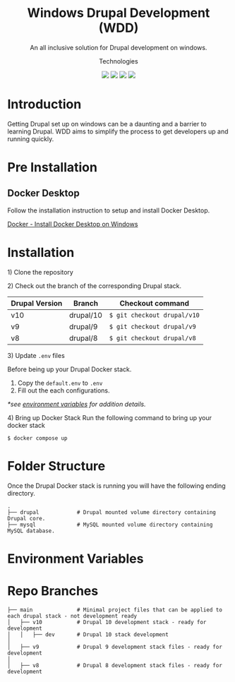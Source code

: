 <h1 align="center">Windows Drupal Development (WDD)</h1>
<p align="center">An all inclusive solution for Drupal development on windows. </p>

<p align='center'>Technologies</p>
<p align='center'>
  <img src="https://img.shields.io/badge/-Drupal-0678BE?logo=drupal&logoColor=ffffff&style=for-the-badge&labelColor=0678BE" />
  <img src="https://img.shields.io/badge/-MySql-4479A1?logo=mysql&logoColor=ffffff&style=for-the-badge&labelColor=4479A1" />
  <img src="https://img.shields.io/badge/-MySql-777BB4?logo=php&logoColor=ffffff&style=for-the-badge&labelColor=777BB4" />
  <img src="https://img.shields.io/badge/-Docker-2496ED?logo=docker&logoColor=ffffff&style=for-the-badge&labelColor=496ED" />
</p>

# Introduction

Getting Drupal set up on windows can be a daunting and a barrier to learning Drupal. WDD aims to simplify the process to get developers up and running quickly.

# Pre Installation

## Docker Desktop

Follow the installation instruction to setup and install Docker Desktop.

[Docker - Install Docker Desktop on Windows](https://docs.docker.com/desktop/install/windows-install/)

# Installation

1\) Clone the repository

2\) Check out the branch of the corresponding Drupal stack.

| Drupal Version | Branch    | Checkout command            |
| -------------- | --------- | --------------------------- |
| v10            | drupal/10 | `$ git checkout drupal/v10` |
| v9             | drupal/9  | `$ git checkout drupal/v9`  |
| v8             | drupal/8  | `$ git checkout drupal/v8`  |

3\) Update `.env` files

Before being up your Drupal Docker stack.

1. Copy the `default.env` to `.env`
2. Fill out the each configurations.

_\*see [environment variables]() for addition details._

4\) Bring up Docker Stack
Run the following command to bring up your docker stack

`$ docker compose up`

# Folder Structure

Once the Drupal Docker stack is running you will have the following ending directory.

```
.
├── drupal            # Drupal mounted volume directory containing Drupal core.
├── mysql             # MySQL mounted volume directory containing MySQL database.

```

# Environment Variables

# Repo Branches

```
├── main              # Minimal project files that can be applied to each drupal stack - not development ready
│   ├── v10           # Drupal 10 development stack - ready for development
│   │   ├── dev       # Drupal 10 stack development
│
│   ├── v9            # Drupal 9 development stack files - ready for development
│
│   ├── v8            # Drupal 8 development stack files - ready for development
```
